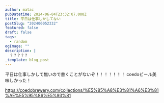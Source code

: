 ```yaml
---
author: matac
pubDatetime: 2024-06-04T23:32:07.000Z
title: 平日は仕事しかしてない
postSlug: "202406052332"
featured: false
draft: false
tags:
  - random
ogImage: ""
description: |
  ？？？？？
_template: blog_post
---
```


平日は仕事しかして無いので書くことがないぞ！！！！！！！
coedoビール美味しかった！

https://coedobrewery.com/collections/%E5%85%A8%E3%81%A6%E3%81%AE%E5%95%86%E5%93%81
